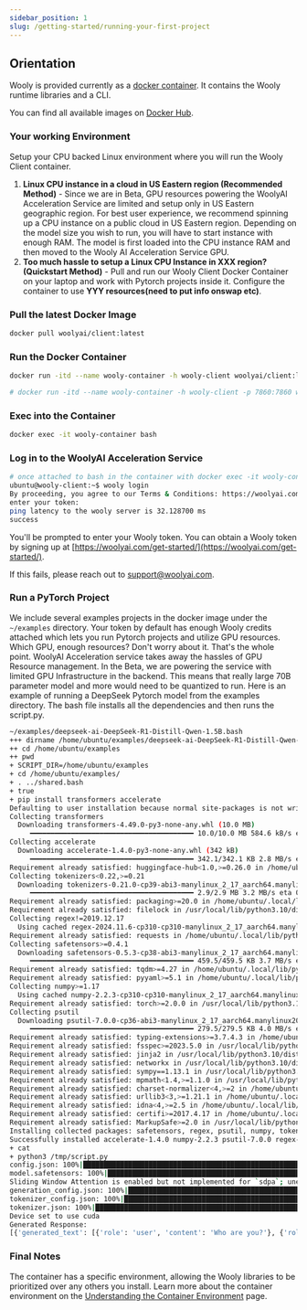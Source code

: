 ```yaml
---
sidebar_position: 1
slug: /getting-started/running-your-first-project
---
```


## Orientation

Wooly is provided currently as a [docker container](https://www.docker.com/resources/what-container/). It contains the Wooly runtime libraries and a CLI.

You can find all available images on [Docker Hub](https://hub.docker.com/r/woolyai/client).

### Your working Environment

Setup your CPU backed Linux environment where you will run the Wooly Client container.

1. **Linux CPU instance in a cloud in US Eastern region (Recommended Method)** - Since we are in Beta, GPU resources powering the WoolyAI Acceleration Service are limited and setup only in US Eastern geographic region. For best user experience, we recommend spinning up a CPU instance on a public cloud in US Eastern region. Depending on the model size you wish to run, you will have to start instance with enough RAM. The model is first loaded into the CPU instance RAM and then moved to the Wooly AI Acceleration Service GPU. 
2. **Too much hassle to setup a Linux CPU Instance in XXX region? (Quickstart Method)** - Pull and run our Wooly Client Docker Container on your laptop and work with Pytorch projects inside it. Configure the container to use **YYY resources(need to put info onswap etc)**.

### Pull the latest Docker Image

```bash
docker pull woolyai/client:latest
```

### Run the Docker Container

```bash
docker run -itd --name wooly-container -h wooly-client woolyai/client:latest

# docker run -itd --name wooly-container -h wooly-client -p 7860:7860 woolyai/client:latest # for stable diffusion webui
```

### Exec into the Container

```bash
docker exec -it wooly-container bash
```

### Log in to the WoolyAI Acceleration Service

```bash
# once attached to bash in the container with docker exec -it wooly-container bash
ubuntu@wooly-client:~$ wooly login
By proceeding, you agree to our Terms & Conditions: https://woolyai.com/terms-and-conditions (enter yes/no): yes
enter your token: 
ping latency to the wooly server is 32.128700 ms
success
```

You'll be prompted to enter your Wooly token. You can obtain a Wooly token by signing up at [https://woolyai.com/get-started/](https://woolyai.com/get-started/).

If this fails, please reach out to [support@woolyai.com](mailto:support@woolyai.com).

### Run a PyTorch Project

We include several examples projects in the docker image under the `~/examples` directory. Your token by default has enough Wooly credits attached which lets you run Pytorch projects and utilize GPU resources.
Which GPU, enough resources? Don't worry about it. That's the whole point. WoolyAI Acceleration service takes away the hassles of GPU Resource management. In the Beta, we are powering the service with limited GPU Infrastructure in the backend. This means that really large 70B parameter model and more would need to be quantized to run. Here is an example of running a DeepSeek Pytorch model from the examples directory. The bash file  installs all the dependencies and then runs the script.py. 

```bash
~/examples/deepseek-ai-DeepSeek-R1-Distill-Qwen-1.5B.bash
+++ dirname /home/ubuntu/examples/deepseek-ai-DeepSeek-R1-Distill-Qwen-1.5B.bash
++ cd /home/ubuntu/examples
++ pwd
+ SCRIPT_DIR=/home/ubuntu/examples
+ cd /home/ubuntu/examples/
+ . ../shared.bash
+ true
+ pip install transformers accelerate
Defaulting to user installation because normal site-packages is not writeable
Collecting transformers
  Downloading transformers-4.49.0-py3-none-any.whl (10.0 MB)
     ━━━━━━━━━━━━━━━━━━━━━━━━━━━━━━━━━━━━━━━━ 10.0/10.0 MB 584.6 kB/s eta 0:00:00
Collecting accelerate
  Downloading accelerate-1.4.0-py3-none-any.whl (342 kB)
     ━━━━━━━━━━━━━━━━━━━━━━━━━━━━━━━━━━━━━━━━ 342.1/342.1 KB 2.8 MB/s eta 0:00:00
Requirement already satisfied: huggingface-hub<1.0,>=0.26.0 in /home/ubuntu/.local/lib/python3.10/site-packages (from transformers) (0.29.1)
Collecting tokenizers<0.22,>=0.21
  Downloading tokenizers-0.21.0-cp39-abi3-manylinux_2_17_aarch64.manylinux2014_aarch64.whl (2.9 MB)
     ━━━━━━━━━━━━━━━━━━━━━━━━━━━━━━━━━━━━━━━━ 2.9/2.9 MB 3.2 MB/s eta 0:00:00
Requirement already satisfied: packaging>=20.0 in /home/ubuntu/.local/lib/python3.10/site-packages (from transformers) (24.2)
Requirement already satisfied: filelock in /usr/local/lib/python3.10/dist-packages (from transformers) (3.17.0)
Collecting regex!=2019.12.17
  Using cached regex-2024.11.6-cp310-cp310-manylinux_2_17_aarch64.manylinux2014_aarch64.whl (782 kB)
Requirement already satisfied: requests in /home/ubuntu/.local/lib/python3.10/site-packages (from transformers) (2.32.3)
Collecting safetensors>=0.4.1
  Downloading safetensors-0.5.3-cp38-abi3-manylinux_2_17_aarch64.manylinux2014_aarch64.whl (459 kB)
     ━━━━━━━━━━━━━━━━━━━━━━━━━━━━━━━━━━━━━━━━ 459.5/459.5 KB 3.7 MB/s eta 0:00:00
Requirement already satisfied: tqdm>=4.27 in /home/ubuntu/.local/lib/python3.10/site-packages (from transformers) (4.67.1)
Requirement already satisfied: pyyaml>=5.1 in /home/ubuntu/.local/lib/python3.10/site-packages (from transformers) (6.0.2)
Collecting numpy>=1.17
  Using cached numpy-2.2.3-cp310-cp310-manylinux_2_17_aarch64.manylinux2014_aarch64.whl (14.4 MB)
Requirement already satisfied: torch>=2.0.0 in /usr/local/lib/python3.10/dist-packages (from accelerate) (2.6.0)
Collecting psutil
  Downloading psutil-7.0.0-cp36-abi3-manylinux_2_17_aarch64.manylinux2014_aarch64.whl (279 kB)
     ━━━━━━━━━━━━━━━━━━━━━━━━━━━━━━━━━━━━━━━━ 279.5/279.5 KB 4.0 MB/s eta 0:00:00
Requirement already satisfied: typing-extensions>=3.7.4.3 in /home/ubuntu/.local/lib/python3.10/site-packages (from huggingface-hub<1.0,>=0.26.0->transformers) (4.12.2)
Requirement already satisfied: fsspec>=2023.5.0 in /usr/local/lib/python3.10/dist-packages (from huggingface-hub<1.0,>=0.26.0->transformers) (2025.2.0)
Requirement already satisfied: jinja2 in /usr/local/lib/python3.10/dist-packages (from torch>=2.0.0->accelerate) (3.1.5)
Requirement already satisfied: networkx in /usr/local/lib/python3.10/dist-packages (from torch>=2.0.0->accelerate) (3.4.2)
Requirement already satisfied: sympy==1.13.1 in /usr/local/lib/python3.10/dist-packages (from torch>=2.0.0->accelerate) (1.13.1)
Requirement already satisfied: mpmath<1.4,>=1.1.0 in /usr/local/lib/python3.10/dist-packages (from sympy==1.13.1->torch>=2.0.0->accelerate) (1.3.0)
Requirement already satisfied: charset-normalizer<4,>=2 in /home/ubuntu/.local/lib/python3.10/site-packages (from requests->transformers) (3.4.1)
Requirement already satisfied: urllib3<3,>=1.21.1 in /home/ubuntu/.local/lib/python3.10/site-packages (from requests->transformers) (2.3.0)
Requirement already satisfied: idna<4,>=2.5 in /home/ubuntu/.local/lib/python3.10/site-packages (from requests->transformers) (3.10)
Requirement already satisfied: certifi>=2017.4.17 in /home/ubuntu/.local/lib/python3.10/site-packages (from requests->transformers) (2025.1.31)
Requirement already satisfied: MarkupSafe>=2.0 in /usr/local/lib/python3.10/dist-packages (from jinja2->torch>=2.0.0->accelerate) (3.0.2)
Installing collected packages: safetensors, regex, psutil, numpy, tokenizers, accelerate, transformers
Successfully installed accelerate-1.4.0 numpy-2.2.3 psutil-7.0.0 regex-2024.11.6 safetensors-0.5.3 tokenizers-0.21.0 transformers-4.49.0
+ cat
+ python3 /tmp/script.py
config.json: 100%|████████████████████████████████████████████████████████████████████████████████████████████████████| 679/679 [00:00<00:00, 1.24MB/s]
model.safetensors: 100%|██████████████████████████████████████████████████████████████████████████████████████████| 3.55G/3.55G [00:40<00:00, 88.1MB/s]
Sliding Window Attention is enabled but not implemented for `sdpa`; unexpected results may be encountered.
generation_config.json: 100%|█████████████████████████████████████████████████████████████████████████████████████████| 181/181 [00:00<00:00, 1.82MB/s]
tokenizer_config.json: 100%|██████████████████████████████████████████████████████████████████████████████████████| 3.07k/3.07k [00:00<00:00, 41.6MB/s]
tokenizer.json: 100%|█████████████████████████████████████████████████████████████████████████████████████████████| 7.03M/7.03M [00:00<00:00, 33.2MB/s]
Device set to use cuda
Generated Response:
[{'generated_text': [{'role': 'user', 'content': 'Who are you?'}, {'role': 'assistant', 'content': "Greetings! I'm DeepSeek-R1, an artificial intelligence assistant created by DeepSeek. I'm at your service and would be delighted to assist you with any inquiries or tasks you may have.\n</think>\n\nGreetings! I'm DeepSeek-R1, an artificial intelligence assistant created by DeepSeek. I'm at your service and would be delighted to assist you with any inquiries or tasks you may have."}]}]
```

### Final Notes

The container has a specific environment, allowing the Wooly libraries to be prioritized over any others you install. Learn more about the container environment on the [Understanding the Container Environment](./Understanding%20the%20Container%20Environment.md) page.





